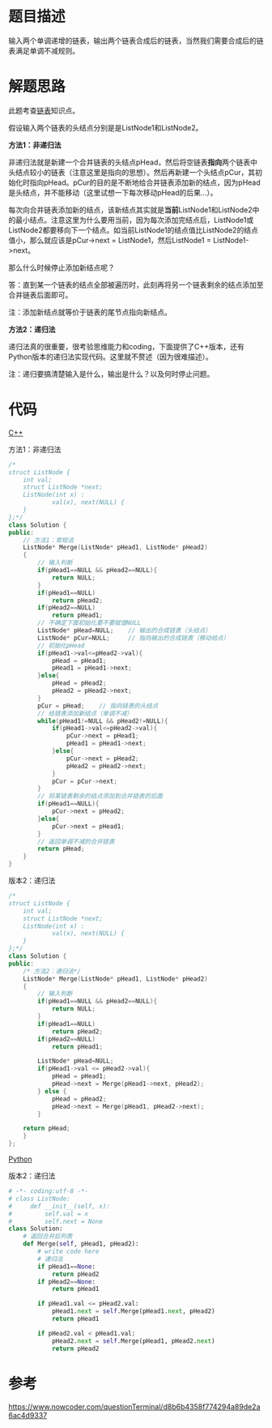 # 题目描述

输入两个单调递增的链表，输出两个链表合成后的链表，当然我们需要合成后的链表满足单调不减规则。

# 解题思路

此题考查[链表](code/Coding%20Interviews/05_PrintListInReversedOrder/Linkedlist.md)知识点。

假设输入两个链表的头结点分别是是ListNode1和ListNode2。

**方法1：非递归法**

非递归法就是新建一个合并链表的头结点pHead，然后将空链表**指向**两个链表中头结点较小的链表（注意这里是指向的思想）。然后再新建一个头结点pCur，其初始化时指向pHead。pCur的目的是不断地给合并链表添加新的结点，因为pHead是头结点，并不能移动（这里试想一下每次移动pHead的后果...）。

每次向合并链表添加新的结点，该新结点其实就是**当前**ListNode1和ListNode2中的最小结点。注意这里为什么要用当前，因为每次添加完结点后，ListNode1或ListNode2都要移向下一个结点。如当前ListNode1的结点值比ListNode2的结点值小，那么就应该是pCur->next = ListNode1，然后ListNode1 = ListNode1->next。

那么什么时候停止添加新结点呢？

答：直到某一个链表的结点全部被遍历时，此刻再将另一个链表剩余的结点添加至合并链表后面即可。

注：添加新结点就等价于链表的尾节点指向新结点。

**方法2：递归法**

递归法真的很重要，很考验思维能力和coding，下面提供了C++版本，还有Python版本的递归法实现代码。这里就不赘述（因为很难描述）。

注：递归要搞清楚输入是什么，输出是什么？以及何时停止问题。

# 代码

[C++](MergeSortedLists.cpp)

方法1：非递归法

```c++
/*
struct ListNode {
	int val;
	struct ListNode *next;
	ListNode(int x) :
			val(x), next(NULL) {
	}
};*/
class Solution {
public:
    // 方法1：常规法
    ListNode* Merge(ListNode* pHead1, ListNode* pHead2)
    {
        // 输入判断
        if(pHead1==NULL && pHead2==NULL){
            return NULL;
        }
        if(pHead1==NULL)
            return pHead2;
        if(pHead2==NULL)
            return pHead1;
        // 不确定下面初始化要不要赋值NULL
        ListNode* pHead=NULL;    // 输出的合成链表（头结点）
        ListNode* pCur=NULL;     // 指向输出的合成链表（移动结点）
        // 初始化pHead
        if(pHead1->val<=pHead2->val){
            pHead = pHead1;
            pHead1 = pHead1->next;
        }else{
            pHead = pHead2;
            pHead2 = pHead2->next;
        }
        pCur = pHead;    // 指向链表的头结点
        // 给链表添加新结点（单调不减）
        while(pHead1!=NULL && pHead2!=NULL){
            if(pHead1->val<=pHead2->val){
                pCur->next = pHead1;
                pHead1 = pHead1->next;
            }else{
                pCur->next = pHead2;
                pHead2 = pHead2->next;
            }
            pCur = pCur->next;
        }
        // 将某链表剩余的结点添加到合并链表的后面
        if(pHead1==NULL){
            pCur->next = pHead2;
        }else{
            pCur->next = pHead1;
        }
        // 返回单调不减的合并链表
        return pHead;
    }
}
```

版本2：递归法

```c++
/*
struct ListNode {
	int val;
	struct ListNode *next;
	ListNode(int x) :
			val(x), next(NULL) {
	}
};*/
class Solution {
public:
    /* 方法2：递归法*/
    ListNode* Merge(ListNode* pHead1, ListNode* pHead2)
    {
        // 输入判断
        if(pHead1==NULL && pHead2==NULL){
            return NULL;
        }
        if(pHead1==NULL)
            return pHead2;
        if(pHead2==NULL)
            return pHead1;

        ListNode* pHead=NULL;
        if(pHead1->val <= pHead2->val){
            pHead = pHead1;
            pHead->next = Merge(pHead1->next, pHead2);
        } else {
            pHead = pHead2;
            pHead->next = Merge(pHead1, pHead2->next);
        }

    return pHead;
    }
};
```

[Python](MergeSortedLists.py)

版本2：递归法

```python
# -*- coding:utf-8 -*-
# class ListNode:
#     def __init__(self, x):
#         self.val = x
#         self.next = None
class Solution:
    # 返回合并后列表
    def Merge(self, pHead1, pHead2):
        # write code here
        # 递归法
        if pHead1==None:
            return pHead2
        if pHead2==None:
            return pHead1

        if pHead1.val <= pHead2.val:
            pHead1.next = self.Merge(pHead1.next, pHead2)
            return pHead1

        if pHead2.val < pHead1.val:
            pHead2.next = self.Merge(pHead1, pHead2.next)
            return pHead2
```

# 参考

https://www.nowcoder.com/questionTerminal/d8b6b4358f774294a89de2a6ac4d9337